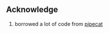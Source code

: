 <center>
    <img src="https://github.com/user-attachments/assets/37c0d68d-c6d1-4e3b-a01e-d231c8ff36b6" alt="">
</center>

## Acknowledge
1. borrowed a lot of code from [pipecat](https://github.com/pipecat-ai/pipecat.git)
